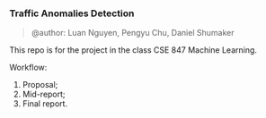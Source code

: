

### Traffic Anomalies Detection

> @author: Luan Nguyen, Pengyu Chu, Daniel Shumaker

This repo is for the project in the class CSE 847 Machine Learning.



Workflow:

1. Proposal;
2. Mid-report;
3. Final report.
